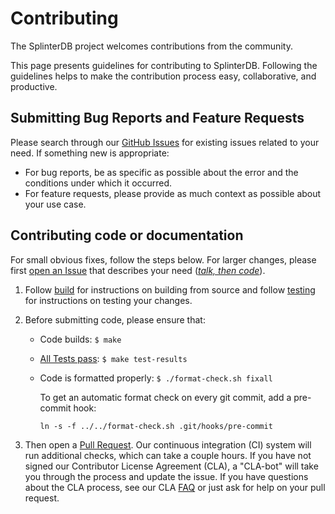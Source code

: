 # Contributing

The SplinterDB project welcomes contributions from the community.

This page presents guidelines for contributing to SplinterDB. Following the guidelines helps to make the contribution process easy, collaborative, and productive.

## Submitting Bug Reports and Feature Requests
Please search through our [GitHub Issues](https://github.com/vmware/splinterdb/issues) for existing issues related to your need.  If something new is appropriate:
- For bug reports, be as specific as possible about the error and the conditions under which it occurred.
- For feature requests, please provide as much context as possible about your use case.


## Contributing code or documentation
For small obvious fixes, follow the steps below.  For larger changes, please first [open an Issue](https://github.com/vmware/splinterdb/issues/new) that describes your need ([*talk, then code*](https://dave.cheney.net/2019/02/18/talk-then-code)).

1. Follow [build](build.md) for instructions on building from source
and follow [testing](testing.md) for instructions on testing your changes.

2. Before submitting code, please ensure that:
    - Code builds: `$ make`
    - [All Tests pass](https://github.com/vmware/splinterdb/blob/main/Makefile#:~:text=test%2Dresults): `$ make test-results`
    - Code is formatted properly: `$ ./format-check.sh fixall`

        To get an automatic format check on every git commit, add a pre-commit hook:
        ```
        ln -s -f ../../format-check.sh .git/hooks/pre-commit
        ```

3. Then open a [Pull Request](https://github.com/vmware/splinterdb/pulls).  Our continuous integration (CI) system will run additional checks, which can take a couple hours.  If you have not signed our Contributor License Agreement (CLA), a "CLA-bot" will take you through the process and update the issue.  If you have questions about the CLA process, see our CLA [FAQ](https://cla.vmware.com/faq) or just ask for help on your pull request.
